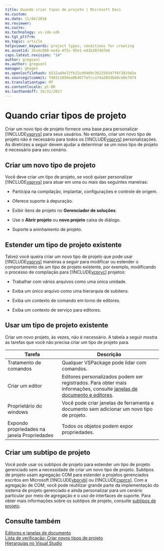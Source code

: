 ```yaml
---
title: Quando criar tipos de projeto | Microsoft Docs
ms.custom: 
ms.date: 11/04/2016
ms.reviewer: 
ms.suite: 
ms.technology: vs-ide-sdk
ms.tgt_pltfrm: 
ms.topic: article
helpviewer_keywords: project types, conditions for creating
ms.assetid: 26adc860-ee4a-4f5c-95e1-e41b207dd7e6
caps.latest.revision: "14"
author: gregvanl
ms.author: gregvanl
manager: ghogen
ms.openlocfilehash: b532ad4e72fb15cd9409c362259347f6f3833d2e
ms.sourcegitcommit: f40311056ea0b4677efcca74a285dbb0ce0e7974
ms.translationtype: MT
ms.contentlocale: pt-BR
ms.lasthandoff: 10/31/2017
---
```

# <a name="when-to-create-project-types"></a>Quando criar tipos de projeto
Criar um novo tipo de projeto fornece uma base para personalizar [!INCLUDE[vsprvs](../../code-quality/includes/vsprvs_md.md)] para seus usuários. No entanto, criar um novo tipo de projeto não é necessário para todos os [!INCLUDE[vsprvs](../../code-quality/includes/vsprvs_md.md)] personalizações. As diretrizes a seguir devem ajudar a determinar se um novo tipo de projeto é necessário para seu cenário.  
  
## <a name="create-a-new-project-type"></a>Criar um novo tipo de projeto  
 Você deve criar um tipo de projeto, se você quiser personalizar [!INCLUDE[vsprvs](../../code-quality/includes/vsprvs_md.md)] para atuar em uma ou mais das seguintes maneiras:  
  
-   Participa na compilação, implantar, configurações e controle de origem.  
  
-   Oferece suporte à depuração.  
  
-   Exibir itens de projeto no **Gerenciador de soluções**.  
  
-   Use o **Abrir projeto** ou **novo projeto** caixa de diálogo.  
  
-   Suporte a aninhamento de projeto.  
  
## <a name="extend-an-existing-project-type"></a>Estender um tipo de projeto existente  
 Talvez você queira criar um novo tipo de projeto que pode usar [!INCLUDE[vsprvs](../../code-quality/includes/vsprvs_md.md)] maneiras a seguir para modificar ou estender o comportamento de um tipo de projeto existente, por exemplo, modificando o processo de compilação para [!INCLUDE[vcprvc](../../code-quality/includes/vcprvc_md.md)] projetos:  
  
-   Trabalhar com vários arquivos como uma única unidade.  
  
-   Exiba um único arquivo como uma hierarquia de subitens.  
  
-   Exiba um contexto de comando em torno de editores.  
  
-   Exiba um contexto de serviço para editores.  
  
## <a name="use-an-existing-project-type"></a>Usar um tipo de projeto existente  
 Criar um novo projeto, às vezes, não é necessário. A tabela a seguir mostra as tarefas que você não precisa criar um tipo de projeto para.  
  
|Tarefa|Descrição|  
|----------|-----------------|  
|Tratamento de comandos|Qualquer VSPackage pode lidar com comandos.|  
|Criar um editor|Editores personalizados podem ser registrados. Para obter mais informações, consulte [janelas de documento e editores](http://msdn.microsoft.com/en-us/603625e1-62b6-413a-bc44-089346e166bc).|  
|Proprietário do windows|Você pode criar janelas de ferramenta e documento sem adicionar um novo tipo de projeto.|  
|Expondo propriedades na janela Propriedades|Todos os objetos podem expor propriedades.|  
  
## <a name="create-a-project-subtype"></a>Criar um subtipo de projeto  
 Você pode usar os subtipos de projeto para estender um tipo de projeto gerenciado sem a necessidade de criar um novo tipo de projeto. Subtipos de projeto usam agregação COM para estender a projetos gerenciados escritos em Microsoft [!INCLUDE[vbprvb](../../code-quality/includes/vbprvb_md.md)] ou [!INCLUDE[csprcs](../../data-tools/includes/csprcs_md.md)]. Com a agregação de COM, você pode reutilizar grande parte da implementação do sistema de projeto gerenciado e ainda personalizar para um cenário particular por meio de agregação e o uso de interfaces de suporte. Para obter mais informações sobre os subtipos de projeto, consulte [subtipos de projeto](../../extensibility/internals/project-subtypes.md).  
  
## <a name="see-also"></a>Consulte também  
 [Editores e janelas de documento](http://msdn.microsoft.com/en-us/603625e1-62b6-413a-bc44-089346e166bc)   
 [Lista de verificação: Criar novos tipos de projeto](../../extensibility/internals/checklist-creating-new-project-types.md)   
 [Hierarquias no Visual Studio](../../extensibility/internals/hierarchies-in-visual-studio.md)